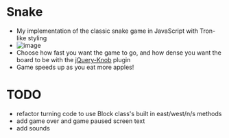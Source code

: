Snake
===
* My implementation of the classic snake game in JavaScript with Tron-like styling
* ![image](http://imgur.com/XaoV6Oi)
* Choose how fast you want the game to go, and how dense you want the board to be with the [jQuery-Knob](https://github.com/aterrien/jQuery-Knob) plugin
* Game speeds up as you eat more apples!

TODO
=======
* refactor turning code to use Block class's built in east/west/n/s methods
* add game over and game paused screen text
* add sounds
